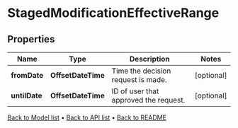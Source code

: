 

# StagedModificationEffectiveRange


## Properties

| Name | Type | Description | Notes |
|------------ | ------------- | ------------- | -------------|
|**fromDate** | **OffsetDateTime** | Time the decision request is made. |  [optional] |
|**untilDate** | **OffsetDateTime** | ID of user that approved the request. |  [optional] |



[Back to Model list](../README.md#documentation-for-models) &#8226; [Back to API list](../README.md#documentation-for-api-endpoints) &#8226; [Back to README](../README.md)


